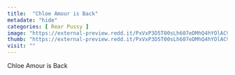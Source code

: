 ```yaml
---
title:  "Chloe Amour is Back"
metadate: "hide"
categories: [ Rear Pussy ]
image: "https://external-preview.redd.it/PxVxP3D5T00sLh607eDMhQ4hYOlAC9oM34L87pRyaEE.jpg?auto=webp&s=b9c60e6a2bb8a721d46686cfa5460121f3d7b016"
thumb: "https://external-preview.redd.it/PxVxP3D5T00sLh607eDMhQ4hYOlAC9oM34L87pRyaEE.jpg?width=1080&crop=smart&auto=webp&s=49a2f492f78860972880fc230d4a903b7f937ead"
visit: ""
---
```

Chloe Amour is Back
